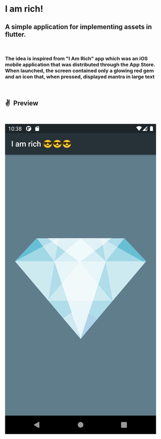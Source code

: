 
# I am rich!

## A simple application for implementing assets in flutter.

&ensp;

### The idea is inspired from "I Am Rich" app which was an iOS mobile application that was distributed through the App Store. When launched, the screen contained only a glowing red gem and an icon that, when pressed, displayed mantra in large text

&ensp;
## ✌&ensp;Preview

&ensp;


![image1](screenshots/image.png)

